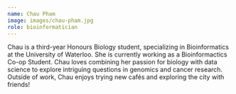 ```yaml
---
name: Chau Pham
image: images/chau-pham.jpg
role: bioinformatician
---
```


Chau is a third-year Honours Biology student, specializing in Bioinformatics at the University of Waterloo. She is currently working as a Bioinformactics Co-op Student. Chau loves combining her passion for biology with data science to explore intriguing questions in genomics and cancer research. Outside of work, Chau enjoys trying new cafés and exploring the city with friends!
